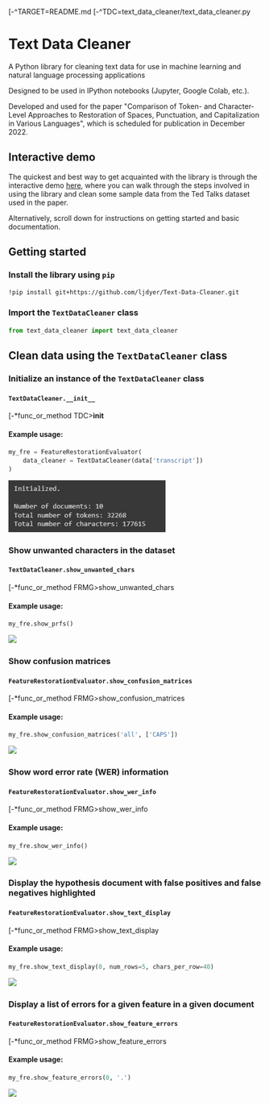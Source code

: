 [-^TARGET=README.md
[-^TDC=text_data_cleaner/text_data_cleaner.py
# Text Data Cleaner

A Python library for cleaning text data for use in machine learning and natural language processing applications

Designed to be used in IPython notebooks (Jupyter, Google Colab, etc.).

Developed and used for the paper "Comparison of Token- and Character-Level Approaches to Restoration of Spaces, Punctuation, and Capitalization in Various Languages", which is scheduled for publication in December 2022.

## Interactive demo

The quickest and best way to get acquainted with the library is through the interactive demo [here](https://colab.research.google.com/drive/1tXnlmjPEzJx1ZNAAVXcvP3N2Q-kxpsQL?usp=sharing), where you can walk through the steps involved in using the library and clean some sample data from the Ted Talks dataset used in the paper.

Alternatively, scroll down for instructions on getting started and basic documentation.

## Getting started

### Install the library using `pip`

```
!pip install git+https://github.com/ljdyer/Text-Data-Cleaner.git
```

### Import the `TextDataCleaner` class

```python
from text_data_cleaner import text_data_cleaner
```

## Clean data using the `TextDataCleaner` class

### Initialize an instance of the `TextDataCleaner` class

#### `TextDataCleaner.__init__`

[-*func_or_method TDC>__init__

#### Example usage:

```python
my_fre = FeatureRestorationEvaluator(
    data_cleaner = TextDataCleaner(data['transcript'])
)
```

<img src="readme-img/01-init.PNG"></img>

### Show unwanted characters in the dataset

#### `TextDataCleaner.show_unwanted_chars`

[-*func_or_method FRMG>show_unwanted_chars

#### Example usage:

```python
my_fre.show_prfs()
```

<img src="readme-img/02-show_prfs.PNG"></img>

### Show confusion matrices

#### `FeatureRestorationEvaluator.show_confusion_matrices`

[-*func_or_method FRMG>show_confusion_matrices

#### Example usage:

```python
my_fre.show_confusion_matrices('all', ['CAPS'])
```

<img src="readme-img/03-show_confusion_matrices.PNG"></img>

### Show word error rate (WER) information

#### `FeatureRestorationEvaluator.show_wer_info`

[-*func_or_method FRMG>show_wer_info

#### Example usage:

```python
my_fre.show_wer_info()
```

<img src="readme-img/04-show_wer_info.PNG"></img>

### Display the hypothesis document with false positives and false negatives highlighted

#### `FeatureRestorationEvaluator.show_text_display`

[-*func_or_method FRMG>show_text_display

#### Example usage:

```python
my_fre.show_text_display(0, num_rows=5, chars_per_row=40)
```

<img src="readme-img/05-show_text_display.PNG"></img>

### Display a list of errors for a given feature in a given document

#### `FeatureRestorationEvaluator.show_feature_errors`

[-*func_or_method FRMG>show_feature_errors

#### Example usage:

```python
my_fre.show_feature_errors(0, '.')
```

<img src="readme-img/06-show_feature_errors.PNG"></img>